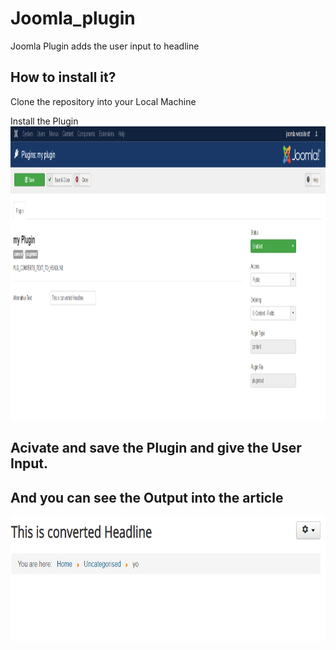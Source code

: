 # Joomla_plugin
Joomla Plugin adds the user input to headline

## How to install it?
Clone the repository into your Local Machine

Install the Plugin
<img width="1200" height="470" src="public/jplug1.png">

Acivate and save the Plugin and give the User Input.
-----

And you can see the Output into the article
---
<img width="1200" height="200" src="public/jplug2.png">
